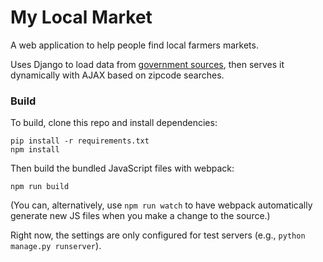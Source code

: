 # My Local Market
A web application to help people find local farmers markets.

Uses Django to load data from [government sources](https://catalog.data.gov/dataset/farmers-markets-geographic-data), then serves it dynamically with AJAX based on zipcode searches.

### Build
To build, clone this repo and install dependencies:

```shell
pip install -r requirements.txt
npm install
```

Then build the bundled JavaScript files with webpack:
```shell
npm run build
```

(You can, alternatively, use `npm run watch` to have webpack automatically generate new JS files when you make a change to the source.)

Right now, the settings are only configured for test servers (e.g., `python manage.py runserver`).
